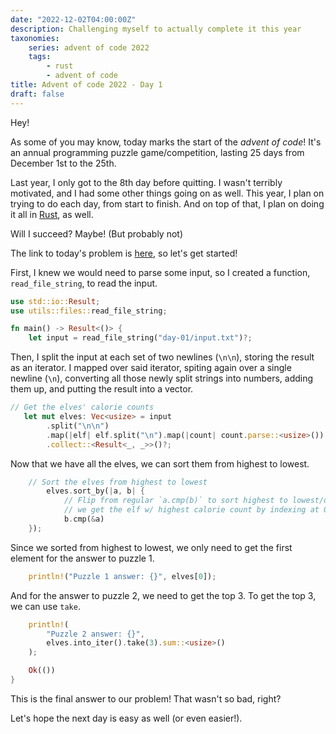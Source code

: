 ```yaml
---
date: "2022-12-02T04:00:00Z"
description: Challenging myself to actually complete it this year
taxonomies:
    series: advent of code 2022
    tags:
        - rust
        - advent of code
title: Advent of code 2022 - Day 1
draft: false
---
```


Hey!

As some of you may know, today marks the start of the _advent of code_! It's an annual programming puzzle game/competition, lasting 25 days from December 1st to the 25th.

Last year, I only got to the 8th day before quitting. I wasn't terribly motivated, and I had some other things going on as well. This year, I plan on trying to do each day, from start to finish. And on top of that, I plan on doing it all in [Rust](https://rust-lang.org), as well.

Will I succeed? Maybe! (But probably not)

The link to today's problem is [here](https://adventofcode.com/2022/day/1), so let's get started!

First, I knew we would need to parse some input, so I created a function, `read_file_string`, to read the input.

```rs
use std::io::Result;
use utils::files::read_file_string;

fn main() -> Result<()> {
    let input = read_file_string("day-01/input.txt")?;
```

Then, I split the input at each set of two newlines (`\n\n`), storing the result as an iterator. I mapped over said iterator, spiting again over a single newline (`\n`), converting all those newly split strings into numbers, adding them up, and putting the result into a vector.

```rs
// Get the elves' calorie counts
   let mut elves: Vec<usize> = input
        .split("\n\n")
        .map(|elf| elf.split("\n").map(|count| count.parse::<usize>()).sum())
        .collect::<Result<_, _>>()?;
```

Now that we have all the elves, we can sort them from highest to lowest.

```rs
	// Sort the elves from highest to lowest
    	elves.sort_by(|a, b| {
        	// Flip from regular `a.cmp(b)` to sort highest to lowest/descending, meaning
        	// we get the elf w/ highest calorie count by indexing at 0.
	        b.cmp(&a)
    });
```

Since we sorted from highest to lowest, we only need to get the first element for the answer to puzzle 1.

```rs
	println!("Puzzle 1 answer: {}", elves[0]);
```

And for the answer to puzzle 2, we need to get the top 3. To get the top 3, we can use `take`.

```rs
    println!(
        "Puzzle 2 answer: {}",
        elves.into_iter().take(3).sum::<usize>()
    );

    Ok(())
}
```

This is the final answer to our problem! That wasn't so bad, right?

Let's hope the next day is easy as well (or even easier!).
